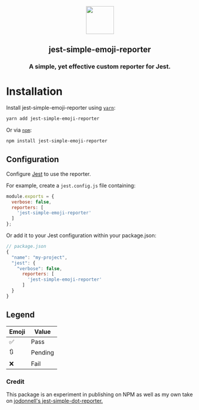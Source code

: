<div align="center">
  <img src="https://jestjs.io/img/jest.png" height="75" width="75"/>
  <h2 align="center">jest-simple-emoji-reporter</h2>
  <h3 align="center">A simple, yet effective custom reporter for Jest.</h3>
</div>

# Installation

Install jest-simple-emoji-reporter using [`yarn`](https://yarnpkg.com/en/package/jest):

```sh
yarn add jest-simple-emoji-reporter
```

Or via [`npm`](https://www.npmjs.com/):

```sh
npm install jest-simple-emoji-reporter
```

## Configuration

Configure [Jest](https://jestjs.io/docs/en/configuration.html) to use the reporter.

For example, create a `jest.config.js` file containing:

```javascript
module.exports = {
  verbose: false,
  reporters: [
    'jest-simple-emoji-reporter'
  ]
};
```

Or add it to your Jest configuration within your package.json:

```javascript
// package.json
{
  "name": "my-project",
  "jest": {
    "verbose": false,
      reporters: [
        'jest-simple-emoji-reporter'
      ]
  }
}
```

## Legend
Emoji | Value
--- | ---
✅ | Pass
🔃 | Pending
❌ | Fail

### Credit

This package is an experiment in publishing on NPM as well as my own take on [jodonnell's jest-simple-dot-reporter.](https://github.com/jodonnell/jest-simple-dot-reporter)